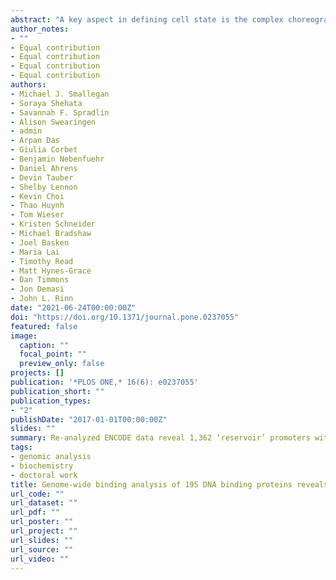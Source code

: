 ```yaml
---
abstract: "A key aspect in defining cell state is the complex choreography of DNA binding events in a given cell type, which in turn establishes a cell-specific gene-expression program. Here we wanted to take a deep analysis of DNA binding events and transcriptional output of a single cell state (K562 cells). To this end we re-analyzed 195 DNA binding proteins contained in ENCODE data. We used standardized analysis pipelines, containerization, and literate programming with R Markdown for reproducibility and rigor. Our approach validated many findings from previous independent studies, underscoring the importance of ENCODE’s goals in providing these reproducible data resources. We also had several new findings including: (i) 1,362 promoters, which we refer to as ‘reservoirs,’ that are defined by having up to 111 different DNA binding-proteins localized on one promoter, yet do not have any expression of steady-state RNA (ii) Reservoirs do not overlap super-enhancer annotations and distinct have distinct properties from super-enhancers. (iii) The human specific SVA repeat element may have been co-opted for enhancer regulation and is highly transcribed in PRO-seq and RNA-seq. Collectively, this study performed by the students of a CU Boulder computational biology class (BCHM 5631 –Spring 2020) demonstrates the value of reproducible findings and how resources like ENCODE that prioritize data standards can foster new findings with existing data in a didactic environment."
author_notes:
- ""
- Equal contribution
- Equal contribution
- Equal contribution
- Equal contribution
authors:
- Michael J. Smallegan
- Soraya Shehata
- Savannah F. Spradlin
- Alison Swearingen
- admin
- Arpan Das
- Giulia Corbet
- Benjamin Nebenfuehr
- Daniel Ahrens
- Devin Tauber
- Shelby Lennon
- Kevin Choi
- Thao Huynh
- Tom Wieser
- Kristen Schneider
- Michael Bradshaw
- Joel Basken
- Maria Lai
- Timothy Read
- Matt Hynes-Grace
- Dan Timmons
- Jon Demasi
- John L. Rinn
date: "2021-06-24T00:00:00Z"
doi: "https://doi.org/10.1371/journal.pone.0237055"
featured: false
image:
  caption: ""
  focal_point: ""
  preview_only: false
projects: []
publication: '*PLOS ONE,* 16(6): e0237055'
publication_short: ""
publication_types:
- "2"
publishDate: "2017-01-01T00:00:00Z"
slides: ""
summary: Re-analyzed ENCODE data reveal 1,362 ‘reservoir’ promoters with up to 111 different DNA-binding proteins present but no steady-state RNA expression.
tags:
- genomic analysis
- biochemistry
- doctoral work
title: Genome-wide binding analysis of 195 DNA binding proteins reveals “reservoir” promoters and human specific SVA-repeat family regulation
url_code: ""
url_dataset: ""
url_pdf: ""
url_poster: ""
url_project: ""
url_slides: ""
url_source: ""
url_video: ""
---
```


